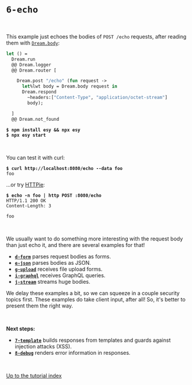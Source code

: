 # `6-echo`

<br>

This example just echoes the bodies of `POST /echo` requests, after reading
them with [`Dream.body`](https://aantron.github.io/dream/#val-body):

```ocaml
let () =
  Dream.run
  @@ Dream.logger
  @@ Dream.router [

    Dream.post "/echo" (fun request ->
      let%lwt body = Dream.body request in
      Dream.respond
        ~headers:["Content-Type", "application/octet-stream"]
        body);

  ]
  @@ Dream.not_found
```

<pre><code><b>$ npm install esy && npx esy</b>
<b>$ npx esy start</b></code></pre>

<br>

You can test it with curl:

<pre><code><b>$ curl http://localhost:8080/echo --data foo</b>
foo
</code></pre>

...or try [HTTPie](https://httpie.io/):

<pre><code><b>$ echo -n foo | http POST :8080/echo</b>
HTTP/1.1 200 OK
Content-Length: 3

foo
</code></pre>

<br>

We usually want to do something more interesting with the request body than just
echo it, and there are several examples for that!

- [**`d-form`**](../d-form#files) parses request bodies as forms.
- [**`e-json`**](../e-json#files) parses bodies as JSON.
- [**`g-upload`**](../g-upload#files) receives file upload forms.
- [**`i-graphql`**](../i-graphql#files) receives GraphQL queries.
- [**`j-stream`**](../j-stream#files) streams huge bodies.

We delay these examples a bit, so we can squeeze in a couple security topics
first. These examples do take client input, after all! So, it's better to
present them the right way.

<!-- TODO Revisit this table, make sure links work. -->

<br>

**Next steps:**

- [**`7-template`**](../7-template#files) builds responses from templates and
  guards against injection attacks (XSS).
- [**`8-debug`**](../8-debug#files) renders error information in responses.

<br>

[Up to the tutorial index](../#readme)
